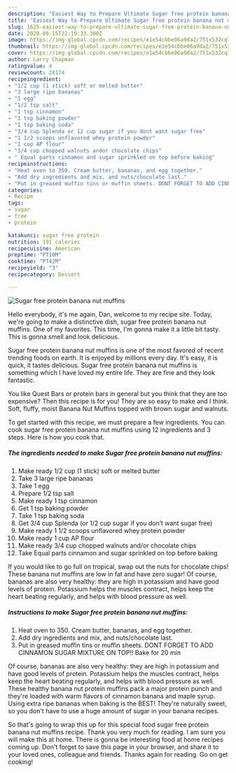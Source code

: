 ```yaml
---
description: "Easiest Way to Prepare Ultimate Sugar free protein banana nut muffins"
title: "Easiest Way to Prepare Ultimate Sugar free protein banana nut muffins"
slug: 1625-easiest-way-to-prepare-ultimate-sugar-free-protein-banana-nut-muffins
date: 2020-09-15T22:19:33.300Z
image: https://img-global.cpcdn.com/recipes/e1e54cbbe06a9da2/751x532cq70/sugar-free-protein-banana-nut-muffins-recipe-main-photo.jpg
thumbnail: https://img-global.cpcdn.com/recipes/e1e54cbbe06a9da2/751x532cq70/sugar-free-protein-banana-nut-muffins-recipe-main-photo.jpg
cover: https://img-global.cpcdn.com/recipes/e1e54cbbe06a9da2/751x532cq70/sugar-free-protein-banana-nut-muffins-recipe-main-photo.jpg
author: Larry Chapman
ratingvalue: 4
reviewcount: 28174
recipeingredient:
- "1/2 cup (1 stick) soft or melted butter"
- "3 large ripe bananas"
- "1 egg"
- "1/2 tsp salt"
- "1 tsp cinnamon"
- "1 tsp baking powder"
- "1 tsp baking soda"
- "3/4 cup Splenda or 12 cup sugar if you dont want sugar free"
- "1 1/2 scoops unflavored whey protein powder"
- "1 cup AP flour"
- "3/4 cup chopped walnuts andor chocolate chips"
- " Equal parts cinnamon and sugar sprinkled on top before baking"
recipeinstructions:
- "Heat oven to 350. Cream butter, bananas, and egg together."
- "Add dry ingredients and mix, and nuts/chocolate last."
- "Put in greased muffin tins or muffin sheets. DONT FORGET TO ADD CINNAMON SUGAR MIXTURE ON TOP!! Bake for 20 min"
categories:
- Recipe
tags:
- sugar
- free
- protein

katakunci: sugar free protein 
nutrition: 191 calories
recipecuisine: American
preptime: "PT10M"
cooktime: "PT42M"
recipeyield: "3"
recipecategory: Dessert

---
```



![Sugar free protein banana nut muffins](https://img-global.cpcdn.com/recipes/e1e54cbbe06a9da2/751x532cq70/sugar-free-protein-banana-nut-muffins-recipe-main-photo.jpg)

Hello everybody, it's me again, Dan, welcome to my recipe site. Today, we're going to make a distinctive dish, sugar free protein banana nut muffins. One of my favorites. This time, I'm gonna make it a little bit tasty. This is gonna smell and look delicious.

Sugar free protein banana nut muffins is one of the most favored of recent trending foods on earth. It is enjoyed by millions every day. It's easy, it is quick, it tastes delicious. Sugar free protein banana nut muffins is something which I have loved my entire life. They are fine and they look fantastic.

You like Quest Bars or protein bars in general but you think that they are too expensive? Then this recipe is for you! They are so easy to make and I think. Soft, fluffy, moist Banana Nut Muffins topped with brown sugar and walnuts.


To get started with this recipe, we must prepare a few ingredients. You can cook sugar free protein banana nut muffins using 12 ingredients and 3 steps. Here is how you cook that.

<!--inarticleads1-->

##### The ingredients needed to make Sugar free protein banana nut muffins:

1. Make ready 1/2 cup (1 stick) soft or melted butter
1. Take 3 large ripe bananas
1. Take 1 egg
1. Prepare 1/2 tsp salt
1. Make ready 1 tsp cinnamon
1. Get 1 tsp baking powder
1. Take 1 tsp baking soda
1. Get 3/4 cup Splenda (or 1/2 cup sugar if you don’t want sugar free)
1. Make ready 1 1/2 scoops unflavored whey protein powder
1. Make ready 1 cup AP flour
1. Make ready 3/4 cup chopped walnuts and/or chocolate chips
1. Take  Equal parts cinnamon and sugar sprinkled on top before baking


If you would like to go full on tropical, swap out the nuts for chocolate chips! These banana nut muffins are low in fat and have zero sugar! Of course, bananas are also very healthy: they are high in potassium and have good levels of protein. Potassium helps the muscles contract, helps keep the heart beating regularly, and helps with blood pressure as well. 

<!--inarticleads2-->

##### Instructions to make Sugar free protein banana nut muffins:

1. Heat oven to 350. Cream butter, bananas, and egg together.
1. Add dry ingredients and mix, and nuts/chocolate last.
1. Put in greased muffin tins or muffin sheets. DONT FORGET TO ADD CINNAMON SUGAR MIXTURE ON TOP!! Bake for 20 min


Of course, bananas are also very healthy: they are high in potassium and have good levels of protein. Potassium helps the muscles contract, helps keep the heart beating regularly, and helps with blood pressure as well. These healthy banana nut protein muffins pack a major protein punch and they&#39;re loaded with warm flavors of cinnamon banana and maple syrup. Using extra ripe bananas when baking is the BEST! They&#39;re naturally sweet, so you don&#39;t have to use a huge amount of sugar in your banana recipes. 

So that's going to wrap this up for this special food sugar free protein banana nut muffins recipe. Thank you very much for reading. I am sure you will make this at home. There is gonna be interesting food at home recipes coming up. Don't forget to save this page in your browser, and share it to your loved ones, colleague and friends. Thanks again for reading. Go on get cooking!
